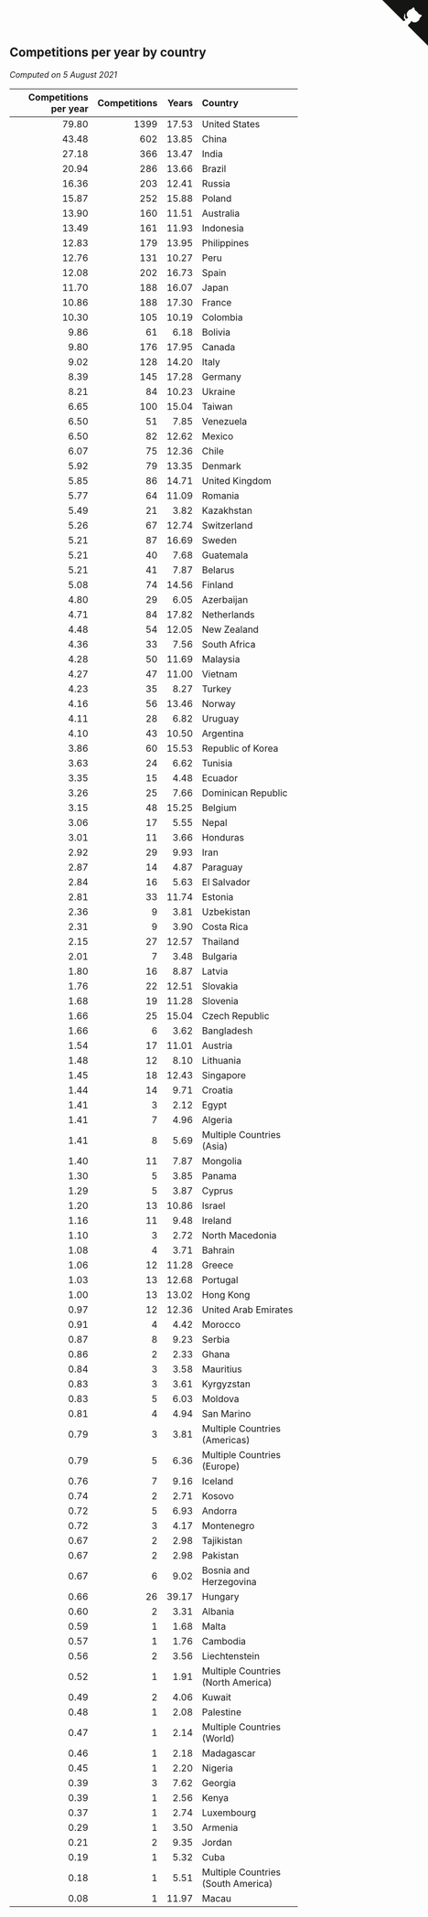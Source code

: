 ## Competitions per year by country

*Computed on  5 August 2021*

| Competitions per year | Competitions | Years | Country |
| ---: | ---: | ---: | :--- |
| 79.80 | 1399 | 17.53 | United States |
| 43.48 | 602 | 13.85 | China |
| 27.18 | 366 | 13.47 | India |
| 20.94 | 286 | 13.66 | Brazil |
| 16.36 | 203 | 12.41 | Russia |
| 15.87 | 252 | 15.88 | Poland |
| 13.90 | 160 | 11.51 | Australia |
| 13.49 | 161 | 11.93 | Indonesia |
| 12.83 | 179 | 13.95 | Philippines |
| 12.76 | 131 | 10.27 | Peru |
| 12.08 | 202 | 16.73 | Spain |
| 11.70 | 188 | 16.07 | Japan |
| 10.86 | 188 | 17.30 | France |
| 10.30 | 105 | 10.19 | Colombia |
| 9.86 | 61 | 6.18 | Bolivia |
| 9.80 | 176 | 17.95 | Canada |
| 9.02 | 128 | 14.20 | Italy |
| 8.39 | 145 | 17.28 | Germany |
| 8.21 | 84 | 10.23 | Ukraine |
| 6.65 | 100 | 15.04 | Taiwan |
| 6.50 | 51 | 7.85 | Venezuela |
| 6.50 | 82 | 12.62 | Mexico |
| 6.07 | 75 | 12.36 | Chile |
| 5.92 | 79 | 13.35 | Denmark |
| 5.85 | 86 | 14.71 | United Kingdom |
| 5.77 | 64 | 11.09 | Romania |
| 5.49 | 21 | 3.82 | Kazakhstan |
| 5.26 | 67 | 12.74 | Switzerland |
| 5.21 | 87 | 16.69 | Sweden |
| 5.21 | 40 | 7.68 | Guatemala |
| 5.21 | 41 | 7.87 | Belarus |
| 5.08 | 74 | 14.56 | Finland |
| 4.80 | 29 | 6.05 | Azerbaijan |
| 4.71 | 84 | 17.82 | Netherlands |
| 4.48 | 54 | 12.05 | New Zealand |
| 4.36 | 33 | 7.56 | South Africa |
| 4.28 | 50 | 11.69 | Malaysia |
| 4.27 | 47 | 11.00 | Vietnam |
| 4.23 | 35 | 8.27 | Turkey |
| 4.16 | 56 | 13.46 | Norway |
| 4.11 | 28 | 6.82 | Uruguay |
| 4.10 | 43 | 10.50 | Argentina |
| 3.86 | 60 | 15.53 | Republic of Korea |
| 3.63 | 24 | 6.62 | Tunisia |
| 3.35 | 15 | 4.48 | Ecuador |
| 3.26 | 25 | 7.66 | Dominican Republic |
| 3.15 | 48 | 15.25 | Belgium |
| 3.06 | 17 | 5.55 | Nepal |
| 3.01 | 11 | 3.66 | Honduras |
| 2.92 | 29 | 9.93 | Iran |
| 2.87 | 14 | 4.87 | Paraguay |
| 2.84 | 16 | 5.63 | El Salvador |
| 2.81 | 33 | 11.74 | Estonia |
| 2.36 | 9 | 3.81 | Uzbekistan |
| 2.31 | 9 | 3.90 | Costa Rica |
| 2.15 | 27 | 12.57 | Thailand |
| 2.01 | 7 | 3.48 | Bulgaria |
| 1.80 | 16 | 8.87 | Latvia |
| 1.76 | 22 | 12.51 | Slovakia |
| 1.68 | 19 | 11.28 | Slovenia |
| 1.66 | 25 | 15.04 | Czech Republic |
| 1.66 | 6 | 3.62 | Bangladesh |
| 1.54 | 17 | 11.01 | Austria |
| 1.48 | 12 | 8.10 | Lithuania |
| 1.45 | 18 | 12.43 | Singapore |
| 1.44 | 14 | 9.71 | Croatia |
| 1.41 | 3 | 2.12 | Egypt |
| 1.41 | 7 | 4.96 | Algeria |
| 1.41 | 8 | 5.69 | Multiple Countries (Asia) |
| 1.40 | 11 | 7.87 | Mongolia |
| 1.30 | 5 | 3.85 | Panama |
| 1.29 | 5 | 3.87 | Cyprus |
| 1.20 | 13 | 10.86 | Israel |
| 1.16 | 11 | 9.48 | Ireland |
| 1.10 | 3 | 2.72 | North Macedonia |
| 1.08 | 4 | 3.71 | Bahrain |
| 1.06 | 12 | 11.28 | Greece |
| 1.03 | 13 | 12.68 | Portugal |
| 1.00 | 13 | 13.02 | Hong Kong |
| 0.97 | 12 | 12.36 | United Arab Emirates |
| 0.91 | 4 | 4.42 | Morocco |
| 0.87 | 8 | 9.23 | Serbia |
| 0.86 | 2 | 2.33 | Ghana |
| 0.84 | 3 | 3.58 | Mauritius |
| 0.83 | 3 | 3.61 | Kyrgyzstan |
| 0.83 | 5 | 6.03 | Moldova |
| 0.81 | 4 | 4.94 | San Marino |
| 0.79 | 3 | 3.81 | Multiple Countries (Americas) |
| 0.79 | 5 | 6.36 | Multiple Countries (Europe) |
| 0.76 | 7 | 9.16 | Iceland |
| 0.74 | 2 | 2.71 | Kosovo |
| 0.72 | 5 | 6.93 | Andorra |
| 0.72 | 3 | 4.17 | Montenegro |
| 0.67 | 2 | 2.98 | Tajikistan |
| 0.67 | 2 | 2.98 | Pakistan |
| 0.67 | 6 | 9.02 | Bosnia and Herzegovina |
| 0.66 | 26 | 39.17 | Hungary |
| 0.60 | 2 | 3.31 | Albania |
| 0.59 | 1 | 1.68 | Malta |
| 0.57 | 1 | 1.76 | Cambodia |
| 0.56 | 2 | 3.56 | Liechtenstein |
| 0.52 | 1 | 1.91 | Multiple Countries (North America) |
| 0.49 | 2 | 4.06 | Kuwait |
| 0.48 | 1 | 2.08 | Palestine |
| 0.47 | 1 | 2.14 | Multiple Countries (World) |
| 0.46 | 1 | 2.18 | Madagascar |
| 0.45 | 1 | 2.20 | Nigeria |
| 0.39 | 3 | 7.62 | Georgia |
| 0.39 | 1 | 2.56 | Kenya |
| 0.37 | 1 | 2.74 | Luxembourg |
| 0.29 | 1 | 3.50 | Armenia |
| 0.21 | 2 | 9.35 | Jordan |
| 0.19 | 1 | 5.32 | Cuba |
| 0.18 | 1 | 5.51 | Multiple Countries (South America) |
| 0.08 | 1 | 11.97 | Macau |


<a href="https://github.com/jonatanklosko/wca_statistics" class="github-corner" aria-label="View source on Github"><svg width="80" height="80" viewBox="0 0 250 250" style="fill:#151513; color:#fff; position: absolute; top: 0; border: 0; right: 0;" aria-hidden="true"><path d="M0,0 L115,115 L130,115 L142,142 L250,250 L250,0 Z"></path><path d="M128.3,109.0 C113.8,99.7 119.0,89.6 119.0,89.6 C122.0,82.7 120.5,78.6 120.5,78.6 C119.2,72.0 123.4,76.3 123.4,76.3 C127.3,80.9 125.5,87.3 125.5,87.3 C122.9,97.6 130.6,101.9 134.4,103.2" fill="currentColor" style="transform-origin: 130px 106px;" class="octo-arm"></path><path d="M115.0,115.0 C114.9,115.1 118.7,116.5 119.8,115.4 L133.7,101.6 C136.9,99.2 139.9,98.4 142.2,98.6 C133.8,88.0 127.5,74.4 143.8,58.0 C148.5,53.4 154.0,51.2 159.7,51.0 C160.3,49.4 163.2,43.6 171.4,40.1 C171.4,40.1 176.1,42.5 178.8,56.2 C183.1,58.6 187.2,61.8 190.9,65.4 C194.5,69.0 197.7,73.2 200.1,77.6 C213.8,80.2 216.3,84.9 216.3,84.9 C212.7,93.1 206.9,96.0 205.4,96.6 C205.1,102.4 203.0,107.8 198.3,112.5 C181.9,128.9 168.3,122.5 157.7,114.1 C157.9,116.9 156.7,120.9 152.7,124.9 L141.0,136.5 C139.8,137.7 141.6,141.9 141.8,141.8 Z" fill="currentColor" class="octo-body"></path></svg></a><style>.github-corner:hover .octo-arm{animation:octocat-wave 560ms ease-in-out}@keyframes octocat-wave{0%,100%{transform:rotate(0)}20%,60%{transform:rotate(-25deg)}40%,80%{transform:rotate(10deg)}}@media (max-width:500px){.github-corner:hover .octo-arm{animation:none}.github-corner .octo-arm{animation:octocat-wave 560ms ease-in-out}}</style>
